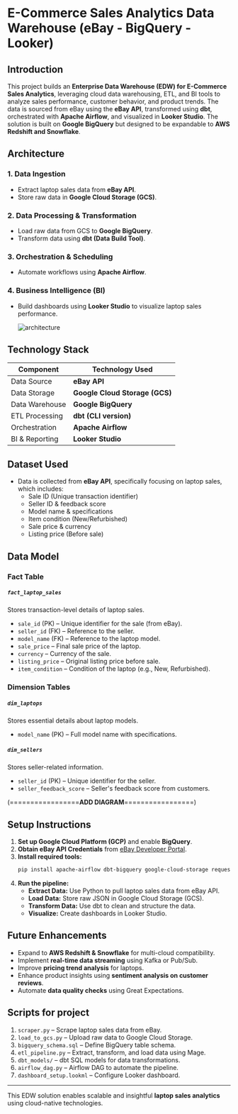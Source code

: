 # E-Commerce Sales Analytics Data Warehouse (eBay - BigQuery - Looker)

## Introduction
This project builds an **Enterprise Data Warehouse (EDW) for E-Commerce Sales Analytics**, leveraging cloud data warehousing, ETL, and BI tools to analyze sales performance, customer behavior, and product trends. The data is sourced from eBay using the **eBay API**, transformed using **dbt**, orchestrated with **Apache Airflow**, and visualized in **Looker Studio**. The solution is built on **Google BigQuery** but designed to be expandable to **AWS Redshift and Snowflake**.

## Architecture
### **1. Data Ingestion**
- Extract laptop sales data from **eBay API**.
- Store raw data in **Google Cloud Storage (GCS)**.

### **2. Data Processing & Transformation**
- Load raw data from GCS to **Google BigQuery**.
- Transform data using **dbt (Data Build Tool)**.

### **3. Orchestration & Scheduling**
- Automate workflows using **Apache Airflow**.

### **4. Business Intelligence (BI)**
- Build dashboards using **Looker Studio** to visualize laptop sales performance.


    ![architecture](https://private-user-images.githubusercontent.com/201462828/425805884-cad0fd0e-f014-41e2-969e-67be50d4931a.png?jwt=eyJhbGciOiJIUzI1NiIsInR5cCI6IkpXVCJ9.eyJpc3MiOiJnaXRodWIuY29tIiwiYXVkIjoicmF3LmdpdGh1YnVzZXJjb250ZW50LmNvbSIsImtleSI6ImtleTUiLCJleHAiOjE3NDI3MTYwMjYsIm5iZiI6MTc0MjcxNTcyNiwicGF0aCI6Ii8yMDE0NjI4MjgvNDI1ODA1ODg0LWNhZDBmZDBlLWYwMTQtNDFlMi05NjllLTY3YmU1MGQ0OTMxYS5wbmc_WC1BbXotQWxnb3JpdGhtPUFXUzQtSE1BQy1TSEEyNTYmWC1BbXotQ3JlZGVudGlhbD1BS0lBVkNPRFlMU0E1M1BRSzRaQSUyRjIwMjUwMzIzJTJGdXMtZWFzdC0xJTJGczMlMkZhd3M0X3JlcXVlc3QmWC1BbXotRGF0ZT0yMDI1MDMyM1QwNzQyMDZaJlgtQW16LUV4cGlyZXM9MzAwJlgtQW16LVNpZ25hdHVyZT00YjZjMTJhYTZjOWYwYjg1MTRiM2Q5ODgyM2ZkOGUxNmNlZDU2MDY0MWNlZjU0Nzk1YmFiNzAzNjliNTc4MzE4JlgtQW16LVNpZ25lZEhlYWRlcnM9aG9zdCJ9.GmMZlE2IrViySmX7GtrWDgjdUKt4TTAtO49LEaVKYvY)


## Technology Stack
| Component        | Technology Used |
|-----------------|----------------|
| Data Source     | **eBay API** |
| Data Storage    | **Google Cloud Storage (GCS)** |
| Data Warehouse  | **Google BigQuery** |
| ETL Processing  | **dbt (CLI version)** |
| Orchestration   | **Apache Airflow** |
| BI & Reporting  | **Looker Studio** |

## Dataset Used
- Data is collected from **eBay API**, specifically focusing on laptop sales, which includes:
  - Sale ID (Unique transaction identifier)
  - Seller ID & feedback score
  - Model name & specifications
  - Item condition (New/Refurbished)
  - Sale price & currency
  - Listing price (Before sale)

## Data Model
### **Fact Table**
##### `fact_laptop_sales`
Stores transaction-level details of laptop sales.
- `sale_id` (PK) – Unique identifier for the sale (from eBay).
- `seller_id` (FK) – Reference to the seller.
- `model_name` (FK) – Reference to the laptop model.
- `sale_price` – Final sale price of the laptop.
- `currency` – Currency of the sale.
- `listing_price` – Original listing price before sale.
- `item_condition` – Condition of the laptop (e.g., New, Refurbished).

### **Dimension Tables**
##### `dim_laptops`
Stores essential details about laptop models.
- `model_name` (PK) – Full model name with specifications.

##### `dim_sellers`
Stores seller-related information.
- `seller_id` (PK) – Unique identifier for the seller.
- `seller_feedback_score` – Seller's feedback score from customers.

(=================**ADD DIAGRAM**=================)

## Setup Instructions
1. **Set up Google Cloud Platform (GCP)** and enable **BigQuery**.
2. **Obtain eBay API Credentials** from [eBay Developer Portal](https://developer.ebay.com/).
3. **Install required tools:**
   ```sh
   pip install apache-airflow dbt-bigquery google-cloud-storage requests pandas
   ```
4. **Run the pipeline:**
   - **Extract Data:** Use Python to pull laptop sales data from eBay API.
   - **Load Data:** Store raw JSON in Google Cloud Storage (GCS).
   - **Transform Data:** Use dbt to clean and structure the data.
   - **Visualize:** Create dashboards in Looker Studio.

## Future Enhancements
- Expand to **AWS Redshift & Snowflake** for multi-cloud compatibility.
- Implement **real-time data streaming** using Kafka or Pub/Sub.
- Improve **pricing trend analysis** for laptops.
- Enhance product insights using **sentiment analysis on customer reviews**.
- Automate **data quality checks** using Great Expectations.

## Scripts for project
1. `scraper.py` – Scrape laptop sales data from eBay.
2. `load_to_gcs.py` – Upload raw data to Google Cloud Storage. 
3. `bigquery_schema.sql` – Define BigQuery table schema. 
4. `etl_pipeline.py` – Extract, transform, and load data using Mage. 
5. `dbt_models/` – dbt SQL models for data transformations. 
6. `airflow_dag.py` – Airflow DAG to automate the pipeline.
7. `dashboard_setup.lookml` – Configure Looker dashboard.

---
This EDW solution enables scalable and insightful **laptop sales analytics** using cloud-native technologies.
